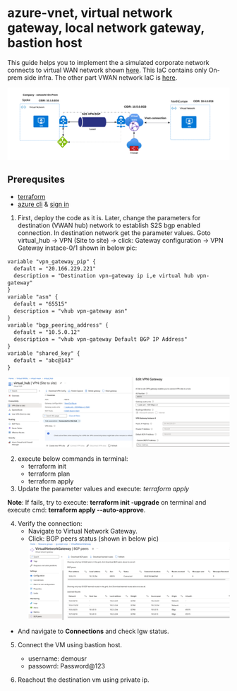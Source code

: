 # azure-vnet, virtual network gateway, local network gateway, bastion host

This guide helps you to implement the a simulated corporate network connects to virtual WAN network shown [here](https://github.com/sree7k7/azure-vwan-hub-S2S-VPN-BGP). This IaC contains only On-prem side infra. The other part VWAN network IaC is [here](https://github.com/sree7k7/azure-vwan-hub-S2S-VPN-BGP).

![diagram](/pic/VWAN-S2S-VPN-BGP.png)

## Prerequsites

- [terraform](https://developer.hashicorp.com/terraform/tutorials/aws-get-started/install-cli)
- [azure cli](https://learn.microsoft.com/en-us/cli/azure/install-azure-cli) & [sign in](https://learn.microsoft.com/en-us/cli/azure/authenticate-azure-cli)

1. First, deploy the code as it is. Later, change the parameters for destination (VWAN hub) network to establish S2S bgp enabled connection. In destination network get the parameter values. Goto virtual_hub → VPN (Site to site) → click: Gateway configuration → VPN Gateway instace-0/1 shown in below pic:

```
variable "vpn_gateway_pip" {
  default = "20.166.229.221"
  description = "Destination vpn-gateway ip i,e virtual hub vpn-gateway"
}
variable "asn" {
  default = "65515"
  description = "vhub vpn-gateway asn"
}
variable "bgp_peering_address" {
  default = "10.5.0.12"
  description = "vhub vpn-gateway Default BGP IP Address"
}
variable "shared_key" {
  default = "abc@143"
}
```

![diagram](/pic/virtual_hub_vpn_configuration.png)

2. execute below commands in terminal:
   - terraform init
   - terraform plan
   - terraform apply
3. Update the parameter values and execute: *terraform apply*

**Note**: If fails, try to execute: **terraform init -upgrade** on terminal and execute cmd: **terraform apply --auto-approve**.

4. Verify the connection:
   - Navigate to Virtual Network Gateway.
   - Click: BGP peers status (shown in below pic)
  ![diagram](/pic/BGP_peer_verify.png)

- And navigate to **Connections** and check lgw status.

5. Connect the VM using bastion host.
   - username: demousr
   - passowrd: Password@123

6. Reachout the destination vm using private ip.
